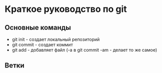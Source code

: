 # Краткое руководство по git
## Основные команды
* git init - создает локальный репозиторий
* git commit - создает коммит 
* git add - добавляет файл (-a в git commit -am - делает то же самое)
## Ветки